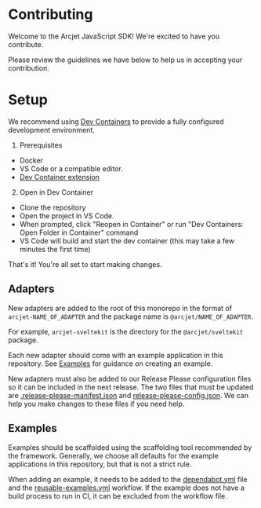 # Contributing

Welcome to the Arcjet JavaScript SDK! We're excited to have you contribute.

Please review the guidelines we have below to help us in accepting your
contribution.

# Setup

We recommend using [Dev Containers](https://code.visualstudio.com/docs/devcontainers/containers) to provide a fully configured development environment.

1. Prerequisites
  - Docker
  - VS Code or a compatible editor.
  - [Dev Container extension](https://marketplace.visualstudio.com/items?itemName=ms-vscode-remote.remote-containers)

2. Open in Dev Container
 - Clone the repository
 - Open the project in VS Code.
 - When prompted, click "Reopen in Container" or run "Dev Containers: Open Folder in Container"       command
 - VS Code will build and start the dev container (this may take a few minutes the first time)
 
That's it! You're all set to start making changes.

## Adapters

New adapters are added to the root of this monorepo in the format of
`arcjet-NAME_OF_ADAPTER` and the package name is `@arcjet/NAME_OF_ADAPTER`.

For example, `arcjet-sveltekit` is the directory for the `@arcjet/sveltekit`
package.

Each new adapter should come with an example application in this repository. See
[Examples](#examples) for guidance on creating an example.

New adapters must also be added to our Release Please configuration files so it
can be included in the next release. The two files that must be updated are
[.release-please-manifest.json](./.github/.release-please-manifest.json) and
[release-please-config.json](./.github/release-please-config.json). We can help
you make changes to these files if you need help.

## Examples

Examples should be scaffolded using the scaffolding tool recommended by the
framework. Generally, we choose all defaults for the example applications in
this repository, but that is not a strict rule.

When adding an example, it needs to be added to the
[dependabot.yml](./.github/dependabot.yml) file and the
[reusable-examples.yml](./.github/workflows/reusable-examples.yml) workflow. If
the example does not have a build process to run in CI, it can be excluded from
the workflow file.

